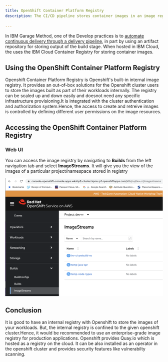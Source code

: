 ```yaml
---
title: OpenShift Container Platform Registry
description: The CI/CD pipeline stores container images in an image registry

---
```

<!--- cSpell:ignore ICPA openshiftconsole Theia userid toolset crwexposeservice gradlew bluemix ocinstall Mico crwopenlink crwopenapp swaggerui gitpat gituser  buildconfig yourproject wireframe devenvsetup viewapp crwopenlink  atemplatized rtifactoryurlsetup Kata Koda configmap Katacoda checksetup cndp katacoda checksetup Linespace igccli regcred REPLACEME Tavis pipelinerun openshiftcluster invokecloudshell cloudnative sampleapp bwoolf hotspots multicloud pipelinerun Sricharan taskrun Vadapalli Rossel REPLACEME cloudnativesampleapp artifactoryuntar untar Hotspot devtoolsservices Piyum Zonooz Farr Kamal Arora Laszewski  Roadmap roadmap Istio Packt buildpacks automatable ksonnet jsonnet targetport podsiks SIGTERM SIGKILL minikube apiserver multitenant kubelet multizone Burstable checksetup handson  stockbffnode codepatterns devenvsetup newwindow preconfigured cloudantcredentials apikey Indexyaml classname  errorcondition tektonpipeline gradlew gitsecret viewapp cloudantgitpodscreen crwopenlink cdply crwopenapp -->

In IBM Garage Method, one of the Develop practices is to [automate continuous delivery through a delivery pipeline](https://www.ibm.com/garage/method/practices/deliver/practice_delivery_pipeline/), in part by using an artifact repository for storing output of the build stage. When hosted in IBM Cloud, the <Globals name="env" /> uses the IBM Cloud Container Registry for storing container images.

## Using the OpenShift Container Platform Registry 

Openshift Container Platform Registry is Openshift's built-in internal image registry. It provides an out-of-box solutions for the Openshift cluster users to store the images built as part of their workloads internally. The registry can be scaled up and down easily and doesnot need any specific infrastructure provisioning.It is integrated with the cluster authentication and authorization system.Hence, the access to create and retreive images is controlled by defining different user permissions on the image resources. 


## Accessing the OpenShift Container Platform Registry 

### Web UI
    
You can access the image registry by navigating to **Builds** from the left navigation tab and select **ImageStreams**. It will give you the view of the images of a particular project/namespace stored in registry

![Image Registry Access from UI](./imageregaccess_ui.png)



## Conclusion

  It is good to have an internal registry with Openshift to store the images of your workloads. But, the internal registry is confined to the given openshift cluster.Hence, it would be recommended to use an enterprise-grade image registry for production applications.
  Openshift provides Quay.io which is hosted as a registry on the cloud. It can be also installed as an operator in the openshift cluster and provides security features like vulnerabilty scanning.

    






